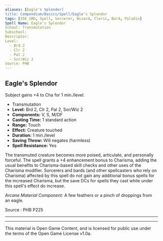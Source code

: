 ```yaml
---
aliases: [Eagle's Splendor]
title: Compendium/Basics/Spell/Eagle's Splendor
tags: [35E_SRD, Spell, Sorcerer, Wizard, Cleric, Bard, Paladin]
Spell Name: Eagle's Splendor
School: Transmutation
Subschool: 
Descriptor: 
Level:
  - Brd 2
  - Clr 2
  - Pal 2
  - Sor/Wiz 2
Source: PHB
---
```



## Eagle's Splendor

Subject gains +4 to Cha for 1 min./level.

*   Transmutation
*   **Level:** Brd 2, Clr 2, Pal 2, Sor/Wiz 2
*   **Components:** V, S, M/DF
*   **Casting Time:** 1 standard action
*   **Range:** Touch
*   **Effect:** Creature touched
*   **Duration:** 1 min./level
*   **Saving Throw:** Will negates (harmless)
*   **Spell Resistance:** Yes

<p>The transmuted creature becomes more poised, articulate, and personally forceful. The spell grants a +4 enhancement bonus to Charisma, adding the usual benefits to Charisma-based skill checks and other uses of the Charisma modifier. Sorcerers and bards (and other spellcasters who rely on Charisma) affected by this spell do not gain any additional bonus spells for the increased Charisma, but the save DCs for spells they cast while under this spell's effect do increase.</p><p><i>Arcane Material Component:</i> A few feathers or a pinch of droppings from an eagle.</p>

Source : PHB P225

---

---

This material is Open Game Content, and is licensed for public use under
the terms of the Open Game License v1.0a.
